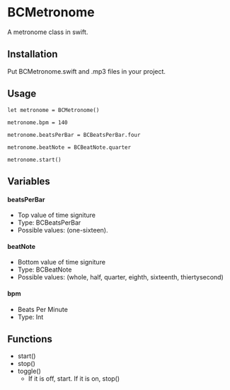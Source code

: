 # BCMetronome

A metronome class in swift. 

## Installation

Put BCMetronome.swift and .mp3 files in your project. 

## Usage
```
let metronome = BCMetronome()

metronome.bpm = 140

metronome.beatsPerBar = BCBeatsPerBar.four

metronome.beatNote = BCBeatNote.quarter

metronome.start()
```

## Variables

#### beatsPerBar
  - Top value of time signiture
  - Type: BCBeatsPerBar
  - Possible values: (one-sixteen).
  
#### beatNote
  - Bottom value of time signiture
  - Type: BCBeatNote
  - Possible values: (whole, half, quarter, eighth, sixteenth, thiertysecond)

#### bpm
  - Beats Per Minute
  - Type: Int
  
## Functions
  - start() 
  - stop()
  - toggle() 
    - If it is off, start. If it is on, stop()
